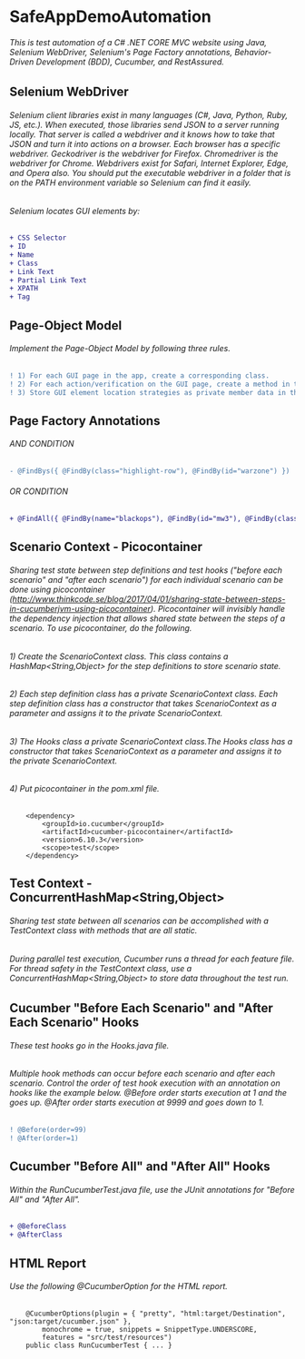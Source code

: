 # SafeAppDemoAutomation
###### This is test automation of a C# .NET CORE MVC website using Java, Selenium WebDriver, Selenium's Page Factory annotations, Behavior-Driven Development (BDD), Cucumber, and RestAssured.

## Selenium WebDriver
###### Selenium client libraries exist in many languages (C#, Java, Python, Ruby, JS, etc.). When executed, those libraries send JSON to a server running locally. That server is called a webdriver and it knows how to take that JSON and turn it into actions on a browser. Each browser has a specific webdriver. Geckodriver is the webdriver for Firefox. Chromedriver is the webdriver for Chrome. Webdrivers exist for Safari, Internet Explorer, Edge, and Opera also. You should put the executable webdriver in a folder that is on the PATH environment variable so Selenium can find it easily.

###### Selenium locates GUI elements by:
```diff
+ CSS Selector
+ ID
+ Name
+ Class
+ Link Text
+ Partial Link Text
+ XPATH
+ Tag
```

## Page-Object Model
###### Implement the Page-Object Model by following three rules.
```diff
! 1) For each GUI page in the app, create a corresponding class.
! 2) For each action/verification on the GUI page, create a method in the class.
! 3) Store GUI element location strategies as private member data in the class.
```

## Page Factory Annotations
###### AND CONDITION
```diff
- @FindBys({ @FindBy(class="highlight-row"), @FindBy(id="warzone") })
```
###### OR CONDITION
```diff
+ @FindAll({ @FindBy(name="blackops"), @FindBy(id="mw3"), @FindBy(className="btn-warning") })
```
## Scenario Context - Picocontainer
###### Sharing test state between step definitions and test hooks ("before each scenario" and "after each scenario") for each individual scenario can be done using picocontainer (http://www.thinkcode.se/blog/2017/04/01/sharing-state-between-steps-in-cucumberjvm-using-picocontainer). Picocontainer will invisibly handle the dependency injection that allows shared state between the steps of a scenario. To use picocontainer, do the following.
###### 1) Create the ScenarioContext class. This class contains a HashMap<String,Object> for the step definitions to store scenario state.
###### 2) Each step definition class has a private ScenarioContext class. Each step definition class has a constructor that takes ScenarioContext as a parameter and assigns it to the private ScenarioContext.
###### 3) The Hooks class a private ScenarioContext class.The Hooks class has a constructor that takes ScenarioContext as a parameter and assigns it to the private ScenarioContext.
###### 4) Put picocontainer in the pom.xml file.
		<dependency>
			<groupId>io.cucumber</groupId>
			<artifactId>cucumber-picocontainer</artifactId>
			<version>6.10.3</version>
			<scope>test</scope>
		</dependency>

## Test Context - ConcurrentHashMap<String,Object>
###### Sharing test state between all scenarios can be accomplished with a TestContext class with methods that are all static.
###### During parallel test execution, Cucumber runs a thread for each feature file. For thread safety in the TestContext class, use a ConcurrentHashMap<String,Object> to store data throughout the test run.

## Cucumber "Before Each Scenario" and "After Each Scenario" Hooks
###### These test hooks go in the Hooks.java file.
###### Multiple hook methods can occur before each scenario and after each scenario. Control the order of test hook execution with an annotation on hooks like the example below. @Before order starts execution at 1 and the goes up. @After order starts execution at 9999 and goes down to 1.
```diff
! @Before(order=99)
! @After(order=1)
```
## Cucumber "Before All" and "After All" Hooks
###### Within the RunCucumberTest.java file, use the JUnit annotations for "Before All" and "After All".
```diff
+ @BeforeClass
+ @AfterClass
```
## HTML Report
###### Use the following @CucumberOption for the HTML report.

		@CucumberOptions(plugin = { "pretty", "html:target/Destination", "json:target/cucumber.json" },
			monochrome = true, snippets = SnippetType.UNDERSCORE,
			features = "src/test/resources")
		public class RunCucumberTest { ... }
